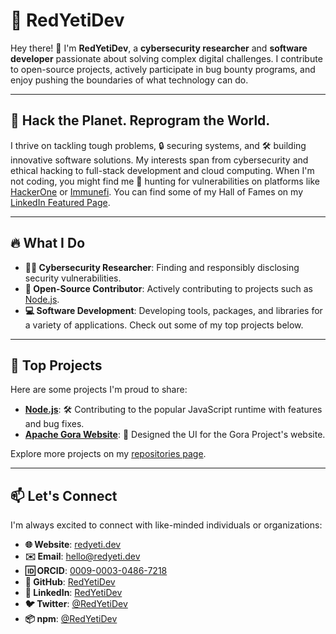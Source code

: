 # 🐾 RedYetiDev

Hey there! 👋 I'm **RedYetiDev**, a **cybersecurity researcher** and **software developer** passionate about solving complex digital challenges. I contribute to open-source projects, actively participate in bug bounty programs, and enjoy pushing the boundaries of what technology can do.

---

## 🚀 Hack the Planet. Reprogram the World.

I thrive on tackling tough problems, 🔒 securing systems, and 🛠️ building innovative software solutions. My interests span from cybersecurity and ethical hacking to full-stack development and cloud computing. When I'm not coding, you might find me 🐛 hunting for vulnerabilities on platforms like [HackerOne](https://hackerone.com/redyetihacks) or [Immunefi](https://immunefi.com/profile/RedYetiDev/). You can find some of my Hall of Fames on my [LinkedIn Featured Page](https://www.linkedin.com/in/redyetidev/details/featured/).


---

## 🔥 What I Do

- **🕵️‍♂️ Cybersecurity Researcher**: Finding and responsibly disclosing security vulnerabilities.
- **🤝 Open-Source Contributor**: Actively contributing to projects such as [Node.js](https://github.com/nodejs/node).
- **💻 Software Development**: Developing tools, packages, and libraries for a variety of applications. Check out some of my top projects below.

---

## 🌟 Top Projects

Here are some projects I'm proud to share:

- **[Node.js](https://github.com/nodejs/node)**: 🛠️ Contributing to the popular JavaScript runtime with features and bug fixes.
- **[Apache Gora Website](https://gora.apache.org)**: 🎨 Designed the UI for the Gora Project's website.

Explore more projects on my [repositories page](https://github.com/RedYetiDev?tab=repositories).

---

## 📫 Let's Connect

I'm always excited to connect with like-minded individuals or organizations:

- **🌐 Website**: [redyeti.dev](https://redyeti.dev)
- **✉️ Email**: [hello@redyeti.dev](mailto:hello@redyeti.dev)
- **🆔 ORCID**: [0009-0003-0486-7218](https://orcid.org/0009-0003-0486-7218)
- **🐙 GitHub**: [RedYetiDev](https://github.com/RedYetiDev)
- **💼 LinkedIn**: [RedYetiDev](https://linkedin.com/in/redyetidev)
- **🐦 Twitter**: [@RedYetiDev](https://twitter.com/redyetidev)
- **📦 npm**: [@RedYetiDev](https://www.npmjs.com/~redyetidev)
